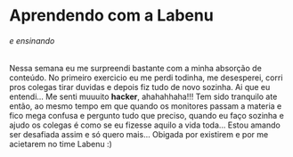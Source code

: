 # Aprendendo com a Labenu
###### e ensinando

Nessa semana eu me surpreendi bastante com a minha absorção de conteúdo.
No primeiro exercicio eu me perdi todinha, me desesperei, corri pros colegas tirar duvidas e depois fiz tudo de novo sozinha. Ai que eu entendi... Me senti muuuito **hacker**, ahahahhaha!!!
Tem sido tranquilo ate então, ao mesmo tempo em que quando os monitores passam a materia e fico mega confusa e pergunto tudo que preciso, quando eu faço sozinha e ajudo os colegas é como se eu fizesse aquilo a vida toda... Estou amando ser desafiada assim e só quero mais...
Obigada por existirem e por me acietarem no time Labenu :)

